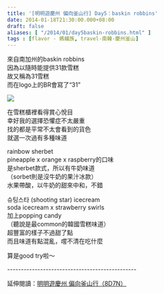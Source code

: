 ```yaml
---
title: '[明明遊慶州 偏向釜山行] Day5：baskin robbins'
date: 2014-01-18T21:30:00.000+08:00
draft: false
aliases: [ "/2014/01/day5baskin-robbins.html" ]
tags : [flavor - 螞蟻族, travel-南韓-慶州釜山]
---
```


來自南加州的baskin robbins  
因為以隨時能提供31款雪糕  
故又稱為31雪糕  
而在logo上的BR會寫了“31”  

![](/images/busanjj5e.jpg)

在雪糕櫃裡看得賞心悅目  
幸好我的選擇恐懼症不太嚴重  
找的都是平常不太會看到的貨色  
就選一次過有多種味道  
  
rainbow sherbet  
pineapple x orange x raspberry的口味  
是sherbet款式，所以有牛奶味道  
（sorbet則是沒牛奶的果汁冰款）  
水果帶酸，以牛奶的甜來中和，不錯  
  
슈팅스타 (shooting star) icecream  
soda icecream x strawberry swirls  
加上popping candy  
（聽說是最common的韓國雪糕味道）  
超豐富的樣子不過甜了點  
而且味道有點混亂，嚐不清在吃什麼  
  
  
算是good try啦～  
  
\-----------------------------------------------  
  
延伸閱讀：[明明遊慶州 偏向釜山行（8D7N）](https://hidie.net/busanjj8d7n/)
